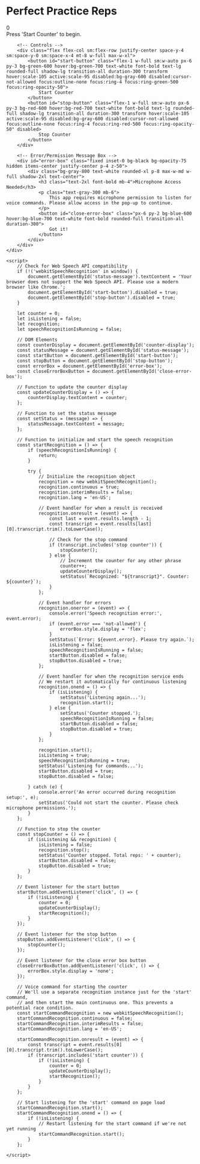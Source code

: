 <!DOCTYPE html>
<html lang="en">
<head>
    <meta charset="UTF-8">
    <meta name="viewport" content="width=device-width, initial-scale=1.0">
    <title>Piano Practice Counter</title>
    <script src="https://cdn.tailwindcss.com"></script>
    <link rel="preconnect" href="https://fonts.googleapis.com">
    <link rel="preconnect" href="https://fonts.gstatic.com" crossorigin>
    <link href="https://fonts.googleapis.com/css2?family=Inter:wght@400;700&display=swap" rel="stylesheet">
    <style>
        body {
            font-family: 'Inter', sans-serif;
        }
    </style>
</head>
<body class="bg-gray-900 text-white flex flex-col items-center justify-center min-h-screen p-4">
    <div class="text-center">
        <h1 class="text-2xl sm:text-3xl font-bold mb-4">Perfect Practice Reps</h1>
        <div class="relative w-full max-w-2xl bg-gray-800 rounded-2xl p-8 shadow-2xl transition-all duration-300 transform scale-100 hover:scale-105">
            <!-- Counter Display -->
            <div id="counter-display" class="text-[12rem] sm:text-[15rem] font-extrabold text-white text-center tracking-tight transition-colors duration-300">
                0
            </div>
            <!-- Status Message Area -->
            <div id="status-message" class="text-xl text-gray-400 mt-4 transition-opacity duration-300 opacity-100">
                Press 'Start Counter' to begin.
            </div>
        </div>
        
        <!-- Controls -->
        <div class="flex flex-col sm:flex-row justify-center space-y-4 sm:space-y-0 sm:space-x-4 mt-8 w-full max-w-xl">
            <button id="start-button" class="flex-1 w-full sm:w-auto px-6 py-3 bg-green-600 hover:bg-green-700 text-white font-bold text-lg rounded-full shadow-lg transition-all duration-300 transform hover:scale-105 active:scale-95 disabled:bg-gray-600 disabled:cursor-not-allowed focus:outline-none focus:ring-4 focus:ring-green-500 focus:ring-opacity-50">
                Start Counter
            </button>
            <button id="stop-button" class="flex-1 w-full sm:w-auto px-6 py-3 bg-red-600 hover:bg-red-700 text-white font-bold text-lg rounded-full shadow-lg transition-all duration-300 transform hover:scale-105 active:scale-95 disabled:bg-gray-600 disabled:cursor-not-allowed focus:outline-none focus:ring-4 focus:ring-red-500 focus:ring-opacity-50" disabled>
                Stop Counter
            </button>
        </div>
        
        <!-- Error/Permission Message Box -->
        <div id="error-box" class="fixed inset-0 bg-black bg-opacity-75 hidden items-center justify-center p-4 z-50">
            <div class="bg-gray-800 text-white rounded-xl p-8 max-w-md w-full shadow-2xl text-center">
                <h3 class="text-2xl font-bold mb-4">Microphone Access Needed</h3>
                <p class="text-gray-300 mb-6">
                    This app requires microphone permission to listen for voice commands. Please allow access in the pop-up to continue.
                </p>
                <button id="close-error-box" class="px-6 py-2 bg-blue-600 hover:bg-blue-700 text-white font-bold rounded-full transition-all duration-300">
                    Got it!
                </button>
            </div>
        </div>
    </div>

    <script>
        // Check for Web Speech API compatibility
        if (!('webkitSpeechRecognition' in window)) {
            document.getElementById('status-message').textContent = 'Your browser does not support the Web Speech API. Please use a modern browser like Chrome.';
            document.getElementById('start-button').disabled = true;
            document.getElementById('stop-button').disabled = true;
        }

        let counter = 0;
        let isListening = false;
        let recognition;
        let speechRecognitionIsRunning = false;

        // DOM Elements
        const counterDisplay = document.getElementById('counter-display');
        const statusMessage = document.getElementById('status-message');
        const startButton = document.getElementById('start-button');
        const stopButton = document.getElementById('stop-button');
        const errorBox = document.getElementById('error-box');
        const closeErrorBoxButton = document.getElementById('close-error-box');

        // Function to update the counter display
        const updateCounterDisplay = () => {
            counterDisplay.textContent = counter;
        };

        // Function to set the status message
        const setStatus = (message) => {
            statusMessage.textContent = message;
        };

        // Function to initialize and start the speech recognition
        const startRecognition = () => {
            if (speechRecognitionIsRunning) {
                return;
            }

            try {
                // Initialize the recognition object
                recognition = new webkitSpeechRecognition();
                recognition.continuous = true;
                recognition.interimResults = false;
                recognition.lang = 'en-US';

                // Event handler for when a result is received
                recognition.onresult = (event) => {
                    const last = event.results.length - 1;
                    const transcript = event.results[last][0].transcript.trim().toLowerCase();

                    // Check for the stop command
                    if (transcript.includes('stop counter')) {
                        stopCounter();
                    } else {
                        // Increment the counter for any other phrase
                        counter++;
                        updateCounterDisplay();
                        setStatus(`Recognized: "${transcript}". Counter: ${counter}`);
                    }
                };

                // Event handler for errors
                recognition.onerror = (event) => {
                    console.error('Speech recognition error:', event.error);
                    if (event.error === 'not-allowed') {
                        errorBox.style.display = 'flex';
                    }
                    setStatus(`Error: ${event.error}. Please try again.`);
                    isListening = false;
                    speechRecognitionIsRunning = false;
                    startButton.disabled = false;
                    stopButton.disabled = true;
                };

                // Event handler for when the recognition service ends
                // We restart it automatically for continuous listening
                recognition.onend = () => {
                    if (isListening) {
                        setStatus('Listening again...');
                        recognition.start();
                    } else {
                        setStatus('Counter stopped.');
                        speechRecognitionIsRunning = false;
                        startButton.disabled = false;
                        stopButton.disabled = true;
                    }
                };
                
                recognition.start();
                isListening = true;
                speechRecognitionIsRunning = true;
                setStatus('Listening for commands...');
                startButton.disabled = true;
                stopButton.disabled = false;

            } catch (e) {
                console.error('An error occurred during recognition setup:', e);
                setStatus('Could not start the counter. Please check microphone permissions.');
            }
        };

        // Function to stop the counter
        const stopCounter = () => {
            if (isListening && recognition) {
                isListening = false;
                recognition.stop();
                setStatus('Counter stopped. Total reps: ' + counter);
                startButton.disabled = false;
                stopButton.disabled = true;
            }
        };

        // Event listener for the start button
        startButton.addEventListener('click', () => {
            if (!isListening) {
                counter = 0;
                updateCounterDisplay();
                startRecognition();
            }
        });

        // Event listener for the stop button
        stopButton.addEventListener('click', () => {
            stopCounter();
        });

        // Event listener for the close error box button
        closeErrorBoxButton.addEventListener('click', () => {
            errorBox.style.display = 'none';
        });

        // Voice command for starting the counter
        // We'll use a separate recognition instance just for the 'start' command,
        // and then start the main continuous one. This prevents a potential race condition.
        const startCommandRecognition = new webkitSpeechRecognition();
        startCommandRecognition.continuous = false;
        startCommandRecognition.interimResults = false;
        startCommandRecognition.lang = 'en-US';

        startCommandRecognition.onresult = (event) => {
            const transcript = event.results[0][0].transcript.trim().toLowerCase();
            if (transcript.includes('start counter')) {
                if (!isListening) {
                    counter = 0;
                    updateCounterDisplay();
                    startRecognition();
                }
            }
        };

        // Start listening for the 'start' command on page load
        startCommandRecognition.start();
        startCommandRecognition.onend = () => {
            if (!isListening) {
                // Restart listening for the start command if we're not yet running
                startCommandRecognition.start();
            }
        };

    </script>
</body>
</html>
